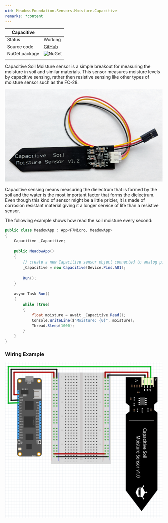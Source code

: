```yaml
---
uid: Meadow.Foundation.Sensors.Moisture.Capacitive
remarks: *content
---
```


| Capacitive    |             |
|---------------|-------------|
| Status        | Working     |
| Source code   | [GitHub](https://github.com/WildernessLabs/Meadow.Foundation/tree/master/Source/Meadow.Foundation.Peripherals/Sensors.Moisture.Capacitive) |
| NuGet package | ![NuGet](https://img.shields.io/nuget/v/Meadow.Foundation.Sensors.Moisture.Capacitive.svg?label=NuGet) |
| | |

Capacitive Soil Moisture sensor is a simple breakout for measuring the moisture in soil and similar materials. This sensor measures moisture levels by capacitive sensing, rather then resistive sensing like other types of moisture sensor such as the FC-28.

![](../../API_Assets/Meadow.Foundation.Sensors.Moisture.Capacitive/img_Capacitive.jpg)

Capacitive sensing means measuring the dielectrum that is formed by the soil and the water is the most important factor that forms the dielectrum. Even though this kind of sensor might be a little pricier, it is made of corrosion resistant material giving it a longer service of life than a resistive sensor.

The following example shows how read the soil moisture every second:

```csharp
public class MeadowApp : App<F7Micro, MeadowApp>
{
    Capacitive _Capacitive;

    public MeadowApp()
    {
        // create a new Capacitive sensor object connected to analog pin A01
        _Capacitive = new Capacitive(Device.Pins.A01);

        Run();
    }

    async Task Run()
    {
        while (true)
        {
            float moisture = await _Capacitive.Read();
            Console.WriteLine($"Moisture: {0}", moisture);
            Thread.Sleep(1000);
        }
    }
}
```

### Wiring Example

![](../../API_Assets/Meadow.Foundation.Sensors.Moisture.Capacitive/Capacitive.svg)